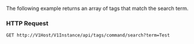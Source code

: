 The following example returns an array of tags that match the search term.

### HTTP Request

`GET http://V1Host/V1Instance/api/tags/command/search?term=Test`